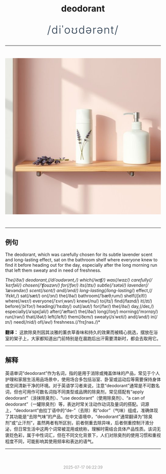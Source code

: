 <div align="center">

# deodorant

<div style="margin: 30px 0;">
<h1 style="font-size: 2.5em; font-weight: 300; letter-spacing: 2px; margin: 0; color: #2c3e50;">
/diˈoʊdərənt/
</h1>
</div>

</div>

---

<div align="center" style="margin: 40px 0;">

![deodorant](images/deodorant.png)

</div>

---

## 例句

The deodorant, which was carefully chosen for its subtle lavender scent and long-lasting effect, sat on the bathroom shelf where everyone knew to find it before heading out for the day, especially after the long morning run that left them sweaty and in need of freshness.

*The(/ðə/) deodorant,(/diˈoʊdərənt,/) which(/wɪʧ/) was(/wɑz/) carefully(/ˈkɛrfəli/) chosen(/ˈʧoʊzən/) for(/fər/) its(/ɪts/) subtle(/ˈsətəl/) lavender(/ˈlævəndər/) scent(/sɛnt/) and(/ənd/) long-lasting(/long-lasting*/) effect,(/ˈifɛkt,/) sat(/sæt/) on(/ɔn/) the(/ðə/) bathroom(/ˈbæθˌrum/) shelf(/ʃɛlf/) where(/wɛr/) everyone(/ˈɛvriˌwən/) knew(/nu/) to(/tɪ/) find(/faɪnd/) it(/ɪt/) before(/ˌbiˈfɔr/) heading(/ˈhɛdɪŋ/) out(/aʊt/) for(/fər/) the(/ðə/) day,(/deɪ,/) especially(/əˈspɛʃəli/) after(/ˈæftər/) the(/ðə/) long(/lɔŋ/) morning(/ˈmɔrnɪŋ/) run(/rən/) that(/ðət/) left(/lɛft/) them(/ðɛm/) sweaty(/sˈwɛti/) and(/ənd/) in(/ɪn/) need(/nid/) of(/əv/) freshness.(/ˈfrɛʃnəs./)*

**翻译：** 这款除臭剂因其淡雅的薰衣草香味和持久的效果而被精心挑选，摆放在浴室的架子上，大家都知道出门前特别是在晨跑后出汗需要清新时，都会去取用它。

---

## 解释

英语单词“deodorant”作为名词，指的是用于消除或掩盖体味的产品，常见于个人护理和家居生活用品场景中，使用场合多包括浴室、卧室或运动后等需要保持身体或空间清新干净的环境。对于英语学习者来说，注意“deodorant”通常是不可数名词，但也可用作可数名词指不同类型或品牌的除臭剂，常见搭配有“apply deodorant”（涂抹除臭剂）、“use deodorant”（使用除臭剂）、“a can of deodorant”（一罐除臭剂）等，表达时常关注动作动词及量词的搭配。词源上，“deodorant”由拉丁语中的“de-”（去除）和“odor”（气味）组成，准确体现了其功能是“去除气味”的产品。在中文语境中，“deodorant”通常翻译为“除臭剂”或“止汗剂”，虽然两者有所区别，前者侧重去除异味，后者侧重控制汗液分泌，但日常生活中这两个词常被混用或统称，理解时需结合具体产品性质。该词无褒贬色彩，属于中性词汇，但在不同文化背景下，人们对除臭剂的使用习惯和重视程度不同，可能影响其使用频率和表达的语气。


---

<div align="center" style="margin-top: 50px;">
<small style="color: #999; font-size: 0.9em;">2025-07-17 06:22:39</small>
</div>

